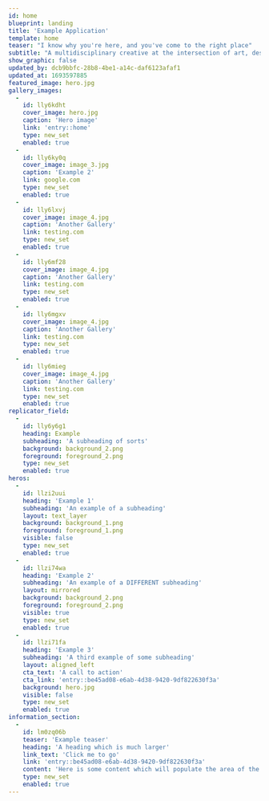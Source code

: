 ```yaml
---
id: home
blueprint: landing
title: 'Example Application'
template: home
teaser: "I know why you're here, and you've come to the right place"
subtitle: "A multidisciplinary creative at the intersection of art, design and technology. I'm on a mission to explore, create meaning and provoke emotions through design and storytelling."
show_graphic: false
updated_by: dcb9bbfc-28b8-4be1-a14c-daf6123afaf1
updated_at: 1693597885
featured_image: hero.jpg
gallery_images:
  -
    id: lly6kdht
    cover_image: hero.jpg
    caption: 'Hero image'
    link: 'entry::home'
    type: new_set
    enabled: true
  -
    id: lly6ky0q
    cover_image: image_3.jpg
    caption: 'Example 2'
    link: google.com
    type: new_set
    enabled: true
  -
    id: lly6lxvj
    cover_image: image_4.jpg
    caption: 'Another Gallery'
    link: testing.com
    type: new_set
    enabled: true
  -
    id: lly6mf28
    cover_image: image_4.jpg
    caption: 'Another Gallery'
    link: testing.com
    type: new_set
    enabled: true
  -
    id: lly6mgxv
    cover_image: image_4.jpg
    caption: 'Another Gallery'
    link: testing.com
    type: new_set
    enabled: true
  -
    id: lly6mieg
    cover_image: image_4.jpg
    caption: 'Another Gallery'
    link: testing.com
    type: new_set
    enabled: true
replicator_field:
  -
    id: lly6y6g1
    heading: Example
    subheading: 'A subheading of sorts'
    background: background_2.png
    foreground: foreground_2.png
    type: new_set
    enabled: true
heros:
  -
    id: llzi2uui
    heading: 'Example 1'
    subheading: 'An example of a subheading'
    layout: text_layer
    background: background_1.png
    foreground: foreground_1.png
    visible: false
    type: new_set
    enabled: true
  -
    id: llzi74wa
    heading: 'Example 2'
    subheading: 'An example of a DIFFERENT subheading'
    layout: mirrored
    background: background_2.png
    foreground: foreground_2.png
    visible: true
    type: new_set
    enabled: true
  -
    id: llzi71fa
    heading: 'Example 3'
    subheading: 'A third example of some subheading'
    layout: aligned_left
    cta_text: 'A call to action'
    cta_link: 'entry::be45ad08-e6ab-4d38-9420-9df822630f3a'
    background: hero.jpg
    visible: false
    type: new_set
    enabled: true
information_section:
  -
    id: lm0zq06b
    teaser: 'Example teaser'
    heading: 'A heading which is much larger'
    link_text: 'Click me to go'
    link: 'entry::be45ad08-e6ab-4d38-9420-9df822630f3a'
    content: 'Here is some content which will populate the area of the information section on the right and it will be visible even when **BOLDED**'
    type: new_set
    enabled: true
---
```

